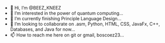 - 👋 Hi, I’m @BEEZ_KNEEZ
- 👀 I’m interested in the power of quantum computing...
- 🌱 I’m currently finishing Principle Language Design...
- 💞️ I’m looking to collaborate on .asm, Python, HTML, CSS, JavaFx, C++, Databases, and Java for now...
- 📫 How to reach me here on git or gmail, boscoez23...

<!---
boscoez/boscoez is a ✨ special ✨ repository because its `README.md` (this file) appears on your GitHub profile.
You can click the Preview link to take a look at your changes.
--->
